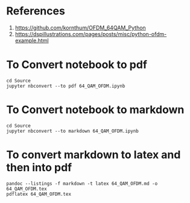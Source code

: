 # References
1. https://github.com/kornthum/OFDM_64QAM_Python
2. https://dspillustrations.com/pages/posts/misc/python-ofdm-example.html

# To Convert notebook to pdf
```
cd Source
jupyter nbconvert --to pdf 64_QAM_OFDM.ipynb
```

# To Convert notebook to markdown
```
cd Source
jupyter nbconvert --to markdown 64_QAM_OFDM.ipynb
```

# To convert markdown to latex and then into pdf
```
pandoc --listings -f markdown -t latex 64_QAM_OFDM.md -o 64_QAM_OFDM.tex
pdflatex 64_QAM_OFDM.tex
```